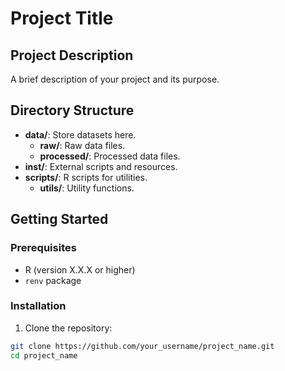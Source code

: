 # Project Title

## Project Description

A brief description of your project and its purpose.

## Directory Structure

- **data/**: Store datasets here.
  - **raw/**: Raw data files.
  - **processed/**: Processed data files.
- **inst/**: External scripts and resources.
- **scripts/**: R scripts for utilities.
  - **utils/**: Utility functions.

## Getting Started

### Prerequisites

- R (version X.X.X or higher)
- `renv` package

### Installation

1. Clone the repository:

```bash
git clone https://github.com/your_username/project_name.git
cd project_name
```